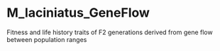 # M_laciniatus_GeneFlow
Fitness and life history traits of F2 generations derived from gene flow between population ranges
